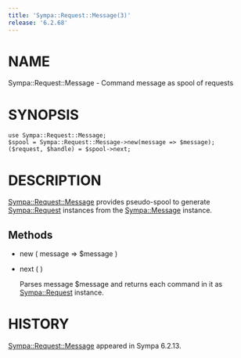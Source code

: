 ```yaml
---
title: 'Sympa::Request::Message(3)'
release: '6.2.68'
---
```


# NAME

Sympa::Request::Message - Command message as spool of requests

# SYNOPSIS

    use Sympa::Request::Message;
    $spool = Sympa::Request::Message->new(message => $message);
    ($request, $handle) = $spool->next;

# DESCRIPTION

[Sympa::Request::Message](./Sympa-Request-Message.3.md) provides pseudo-spool to generate [Sympa::Request](./Sympa-Request.3.md)
instances from the [Sympa::Message](./Sympa-Message.3.md) instance.

## Methods

- new ( message => $message )
- next ( )

    Parses message $message and returns each command in it as [Sympa::Request](./Sympa-Request.3.md)
    instance.

# HISTORY

[Sympa::Request::Message](./Sympa-Request-Message.3.md) appeared in Sympa 6.2.13.
